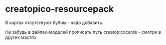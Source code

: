 # creatopico-resourcepack

В картах отсутствуют бубны - надо добавить.

Не забудь в файлах-моделей прописать путь creatopicocards - смотри в других мастях
